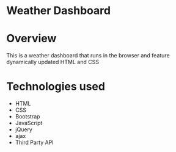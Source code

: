 # Weather Dashboard

# Overview
This is a weather dashboard that runs in the browser and feature dynamically updated HTML and CSS

# Technologies used
* HTML
* CSS
* Bootstrap
* JavaScript
* jQuery
* ajax
* Third Party API